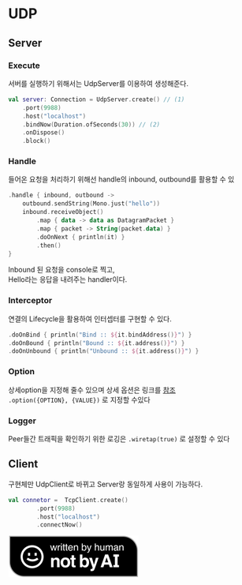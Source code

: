 # UDP

## Server

### Execute

서버를 실행하기 위해서는 UdpServer를 이용하여 생성해준다.

```kotlin
val server: Connection = UdpServer.create() // (1)
    .port(9988)
    .host("localhost")
    .bindNow(Duration.ofSeconds(30)) // (2)
    .onDispose()
    .block()
```

### Handle

들어온 요청을 처리하기 위해선 handle의 inbound, outbound를 활용할 수 있

```kotlin
.handle { inbound, outbound ->
    outbound.sendString(Mono.just("hello"))
    inbound.receiveObject()
        .map { data -> data as DatagramPacket }
        .map { packet -> String(packet.data) }
        .doOnNext { println(it) }
        .then()
}
```

Inbound 된 요청을 console로 찍고,\
Hello라는 응답을 내려주는 handler이다.

### Interceptor

연결의 Lifecycle을 활용하여 인터셉터를 구현할 수 있다.

```kotlin
.doOnBind { println("Bind :: ${it.bindAddress()}") }
.doOnBound { println("Bound :: ${it.address()}") }
.doOnUnbound { println("Unbound :: ${it.address()}") }
```

### Option

상세option을 지정해 줄수 있으며 상세 옵션은 링크를 [참조](https://docs.oracle.com/javase/8/docs/technotes/guides/net/socketOpt.html) \
`.option({OPTION}, {VALUE})` 로 지정할 수있다

### Logger

Peer들간 트래픽을 확인하기 위한 로깅은 `.wiretap(true)`  로 설정할 수 있다



## Client

구현체만 UdpClient로 바뀌고 Server랑 동일하게 사용이 가능하다.

```kotlin
val connetor =  TcpClient.create()
        .port(9988)
        .host("localhost")
        .connectNow()
```

![](../../../../.gitbook/assets/Written-By-Human-Not-By-AI-Badge-black.svg)
